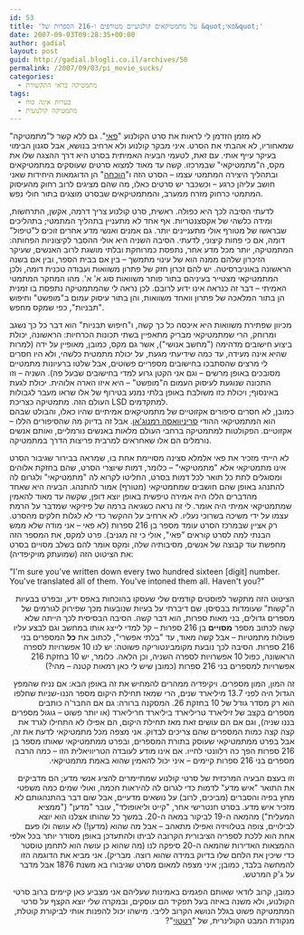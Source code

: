 ```yaml
---
id: 53
title: 'על מתמטיקאים קולנועיים מטורפים ו-216 הספרות של &quot;פאי&quot;'
date: 2007-09-03T09:28:35+00:00
author: gadial
layout: post
guid: http://gadial.blogli.co.il/archives/50
permalink: /2007/09/03/pi_movie_sucks/
categories:
  - מתמטיקה בראי התקשורת
tags:
  - בערות אינה כוח
  - מתמטיקה קולנועית
---
```

לא מזמן הזדמן לי לראות את סרט הקולנוע "[פאי](http://en.wikipedia.org/wiki/Pi_(film))". גם ללא קשר ל"מתמטיקה" שמאחוריו, לא אהבתי את הסרט. איני מבקר קולנוע ולא ארחיב בנושא, אבל סגנון הבימוי בעיקר עייף אותי. עם זאת, לטעמי הבעיה האמיתית בסרט היא דרך ההצגה שלו את מקס, ה"מתמטיקאי" שבמרכזו. קשה עד מאוד למצוא סרטים שעוסקים במתמטיקאים ובתהליך היצירה המתמטי עצמו &#8211; הסרט הזה ו"[הוכחה](http://en.wikipedia.org/wiki/Proof_%282005_film%29)" הן הדוגמאות היחידות שאני חושב עליהן כרגע &#8211; וכשכבר יש סרטים כאלו, מה שהם מציגים לרוב רחוק מהעיסוק המתמטי כרחוק מזרח ממערב, והמתמטיקאים שבסרט מוצגים בתור חולי נפש.

לדעתי הסיבה לכך היא כפולה. ראשית, סרט קולנוע צריך דרמה, אקשן, התרחשות, ומידה כלשהי של אקסצנטריות. אף אחד לא מתעניין בתהליך המתמטי; בתהליכים שבראשו של מטורף אולי מתעניינים יותר. גם אמנים ואנשי מדע אחרים זוכים ל"טיפול" דומה, אם כי פחות קיצוני, לדעתי. הסיבה השניה היא אולי ההסבר לקיצוניות הפחותה: המתמטיקה, יותר מכל מדע אחר, נתפסת כמרוחקת ובלתי מושגת לרוב האנשים, שעיקר הזיכרון שלהם ממנה הוא של עינוי מתמשך &#8211; בין אם בבית הספר, ובין אם בשנה הראשונה באוניברסיטה. יש להם זכרון חזק של פתרון משוואות ועבודה טכנית דומה, ולכן המתמטיקאי מצטייר בעיניהם בתור פותר משוואות סוג א' א'. מהו המחקר המתמטי האמיתי &#8211; דבר זה כנראה אינו ידוע לרובם. לכן נראה לי שהמתמטיקה נתפסת בו זמנית הן בתור המלאכה של פתרון וואחד משוואות, והן בתור עיסוק עמום ב"מופשט" וחיפוש "תבניות", כפי שמקס מחפש.

מכיוון שפתירת משוואות היא איכסה כל כך קשה, ו"חיפוש תבניות" הוא דבר כל כך נשגב ומרוחק, הרי שמתמטיקאי מבריק מתאפיין בשתי תכונות הכרחיות: הראשונה, יכולת ביצוע חישובים מדהימה ("מחשב אנושי"), אשר גם מקס, כמובן, מאופיין על ידה (למרות שהיא אינה מעידה, עד כמה שידיעתי מגעת, על יכולת מתמטית כלשהי, ולא היו חסרים לי מרצים שהסתבכו בחישובים מספריים פשוטים, אבל שלטו ברעיונות מתמטיים מסובכים באופן מרשים &#8211; וגם אני הקטן גרוע למדי בחישובים שבעל פה). השניה &#8211; וזו התכונה שנוגעת לעיסוק העמום ה"מופשט" &#8211; היא איזו הארה אלוהית. יכולת לגעת באינסוף; ויכולת כזו משולבת באופן בלתי נמנע בטירוף של אלו שראו מעבר לגבולות העולם הזה. מתמטיקה כצריכת LSD למתקדמים.  
כמובן, לא חסרים סיפורים אקזוטיים של מתמטיקאים אמיתיים שהיו כאלו, והבולט שבהם הוא המתמטיקאי ההודי [סריניוואסה רמנוג'אן](http://he.wikipedia.org/wiki/%D7%A1%D7%A8%D7%99%D7%A0%D7%99%D7%95%D7%95%D7%90%D7%A1%D7%94_%D7%A8%D7%9E%D7%A0%D7%95%D7%92'%D7%90%D7%9F). אבל זה בדיוק מה שהסיפורים הללו &#8211; אקזוטיים. הפקולטות למתמטיקה ברחבי העולם מלאות באנשים נורמליים, ואותם אנשים נורמלים הם אלו שאחראים למרבית פריצות הדרך במתמטיקה.

לא הייתי מזכיר את פאי אלמלא סצינה מסויימת אחת בו, שמראה בבירור שגיבור הסרט אינו מתמטיקאי אלא "מתמטיקאי" &#8211; כלומר, דמות שיוצרי הסרט, שהם בחזקת אלוהים ומסוגלים לתת כל תואר לכל דמות בסרט, החליטו לקרוא לה "מתמטיקאי" ולגרום לה להתנהג באופן שהם חושבים שמתמטיקאי (מטורף) אמור להתנהג. הבעיה היא שאחד מהדברים הללו היה אמירה טיפשית באופן יוצא דופן, שקשה עד מאוד להאמין שמתמטיקאי אמיתי היה אומר. לי זה נראה כשגיאה ברמה של פיזיקאי שמדבר על הרמת עצמו על ידי משיכה בשרוכי נעליו. לא ארחיב על ההקשר כדי לא לגלות חלקים מהסרט. רק אציין שבמרכז הסרט עומד מספר בן 216 ספרות (לא פאי &#8211; אני מודה שלא ממש הבנתי למה לסרט קוראים "פאי", אולי כי זה מגניב). פרט למקס, את המספר הזה מחפשת עוד קבוצה של אנשים, מסיבותיה שלה, ומקס אומר להם בשלב מסויים בסרט את הציטוט הזה (שמועתק מויקיפדיה):

<p dir="ltr">
  "I'm sure you've written down every two hundred sixteen [digit] number. You've translated all of them. You've intoned them all. Haven't you?"
</p>

<p dir="rtl">
  הציטוט הזה מתקשר לפוסטים קודמים שלי שעסקו בהוכחות באפס ידע, ובפרט בבעיות ה"קשות" שעומדות בבסיסן. שם דיברתי על בעיות שנובעות מכך שפירוק לגורמים של מספרים גדולים, בני מאות ספרות, הוא דבר קשה. הסיבה הבסיסית לכך הייתה שלא קשה לכתוב מספר <strong>מסויים</strong> בן 216 ספרות &#8211; קל למדי לייצג אותו במחשב וגם לבצע עליו פעולות מתמטיות &#8211; אבל קשה מאוד, עד "בלתי אפשרי", לכתוב את <strong>כל</strong> המספרים בני 216 ספרות. הסיבה לכך נובעת מקומבינטוריקה פשוטה: יש לנו 10 אפשרויות לספרה הראשונה, כפול 10 אפשרויות לספרה השניה, וכן הלאה. כלומר, יש 10 בחזקת 216 אפשרויות למספרים בני 216 ספרות (כמובן שיש לי כאן רמאות קטנה &#8211; מהי?)
</p>

<p dir="rtl">
  זה המון, המון מספרים. ויקיפדיה ממהרים להמחיש את זה באופן הבא: אם נניח שהמפץ הגדול היה לפני 13.7 מיליארד שנים, הרי שמאז תחילת היקום מספר הננו-שניות שחלפו הוא רק מסדר גודל של 10 בחזקת 26. המסקנה ברורה: גם אם החבר'ה כותבים מספרים בקצב של זיליארד טריליארד ביליארד חריליארד (או יותר פשוט &#8211; גוגול מספרים בננו שניה), וגם אם הם עושים זאת מאז תחילת היקום, הם אפילו לא התחילו לגרד את קצה קצה כמות המספרים שהם צריכים לבדוק. אני מצפה מכל מתמטיקאי לדעת את זה, אבל בפרט ממתמטיקאי שעוסק בתורת המספרים, ובפרט ממתמטיקאי שאותו מספר בן 216 ספרות הפך כה רלוונטי לחייו. אם אינו מודע לעובדה הטריוויאלית הזו &#8211; כמה הרבה מספרים בני 216 ספרות קיימים &#8211; איני יכול להאמין שהוא באמת מתמטיקאי.
</p>

<p dir="rtl">
  וזו בעצם הבעיה המרכזית של סרטי קולנוע שמתיימרים להציג אנשי מדע; הם מדביקים את התואר "איש מדע" לדמות כדי לגרום לה להיראות חכמה, ואולי שמים כמה משפטי מחץ בפיה והסברים (מביכים, לרוב) על נושאים מדעיים, אבל שום דבר בהתנהגותם לא מזכיר איש מדע. בסרט חנטרישי אחר, "קייט וליאופולד", עובר "מדען" ("ממציא המעלית") מהמאה ה-19 לביקור במאה ה-20. במשך כל שהותו אצלנו הוא יוצא לבילויים, צופה בטלוויזיה ואפילו מתאהב &#8211; אבל מה שהוא (מדען!) לא עושה ולו פעם אחת הוא ללכת לספריה הציבורית הקרובה לביתו ולהתעדכן באופן מסודר יותר בכל אלפי ההמצאות האדירות שהמאה ה-20 סיפקה לנו (מה שהוא כן עושה הוא לתחמן טוסטר כדי שיכין את הלחם שלו בדיוק במידה שהוא רוצה. מבריק). אני מביא את הדוגמה הזו להמחשה בלבד, כמובן; איני מצפה למאום מסרט שגיבורו בא משנת 1876 אבל מדבר על ג'ק המרטש.
</p>

<p dir="rtl">
  כמובן, קרוב לודאי שאותם הפגמים באמינות שעליהם אני מצביע כאן קיימים ברוב סרטי הקולנוע, ולא משנה באיזה בעל תפקיד הם עוסקים, ובמקרה שלי יוצא הקצף על סרטי המתמטיקה פשוט בגלל הנושא הקרוב לליבי. מישהו יכול להפנות אותי לביקורת קוטלת, מנקודת המבט הקולינרית, של "<a href="http://en.wikipedia.org/wiki/Ratatouille_(film)">רטטוי</a>"?
</p>